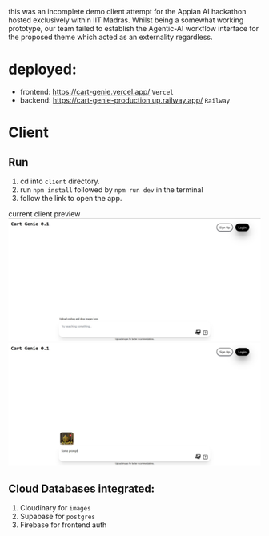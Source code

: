 this was an incomplete demo client attempt for the Appian AI hackathon hosted exclusively within IIT Madras. Whilst being a somewhat working prototype, our team failed to establish the Agentic-AI workflow interface for the proposed theme which acted as an externality regardless.

# deployed: 
- frontend: https://cart-genie.vercel.app/ `Vercel`
- backend: https://cart-genie-production.up.railway.app/ `Railway`


# Client
## Run
1. cd into `client` directory.
2. run `npm install` followed by `npm run dev` in the terminal
3. follow the link to open the app.

current client preview
![screenshot1](stock/proto-3.jpg)
![screenshot1](stock/proto-4.jpg)


## Cloud Databases integrated: 
1. Cloudinary for `images`
2. Supabase for `postgres`
3. Firebase for frontend auth

